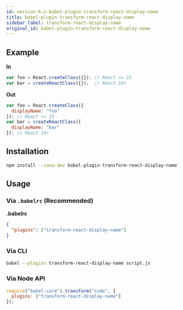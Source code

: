 ```yaml
---
id: version-6.x-babel-plugin-transform-react-display-name
title: babel-plugin-transform-react-display-name
sidebar_label: transform-react-display-name
original_id: babel-plugin-transform-react-display-name
---
```


## Example

**In**

```js
var foo = React.createClass({}); // React <= 15
var bar = createReactClass({});  // React 16+
```

**Out**

```js
var foo = React.createClass({
  displayName: "foo"
}); // React <= 15
var bar = createReactClass({
  displayName: "bar"
}); // React 16+
```

## Installation

```sh
npm install --save-dev babel-plugin-transform-react-display-name
```

## Usage

### Via `.babelrc` (Recommended)

**.babelrc**

```json
{
  "plugins": ["transform-react-display-name"]
}
```

### Via CLI

```sh
babel --plugins transform-react-display-name script.js
```

### Via Node API

```javascript
require("babel-core").transform("code", {
  plugins: ["transform-react-display-name"]
});
```

